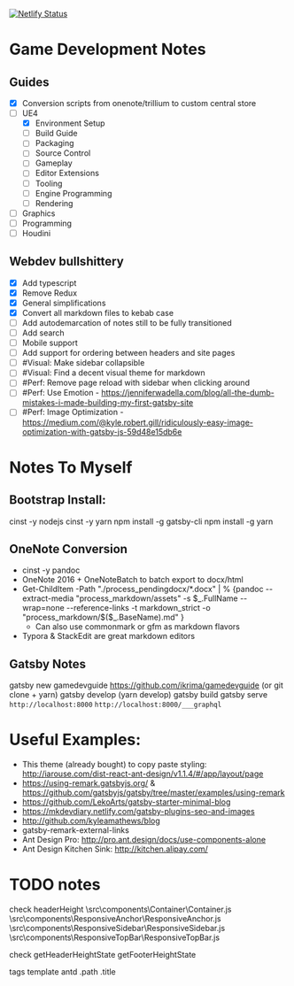 [![Netlify Status](https://api.netlify.com/api/v1/badges/b04d49f2-9006-49ee-9f9a-569f59732aff/deploy-status)](https://app.netlify.com/sites/gamedevguide/deploys)

# Game Development Notes

## Guides
- [x] Conversion scripts from onenote/trillium to custom central store
- [ ] UE4
  - [x] Environment Setup
  - [ ] Build Guide
  - [ ] Packaging
  - [ ] Source Control
  - [ ] Gameplay
  - [ ] Editor Extensions
  - [ ] Tooling
  - [ ] Engine Programming
  - [ ] Rendering
- [ ] Graphics
- [ ] Programming
- [ ] Houdini

## Webdev bullshittery
- [x] Add typescript
- [x] Remove Redux
- [x] General simplifications
- [x] Convert all markdown files to kebab case
- [ ] Add autodemarcation of notes still to be fully transitioned
- [ ] Add search
- [ ] Mobile support
- [ ] Add support for ordering between headers and site pages
- [ ] #Visual: Make sidebar collapsible
- [ ] #Visual: Find a decent visual theme for markdown
- [ ] #Perf: Remove page reload with sidebar when clicking around
- [ ] #Perf: Use Emotion - https://jenniferwadella.com/blog/all-the-dumb-mistakes-i-made-building-my-first-gatsby-site
- [ ] #Perf: Image Optimization - https://medium.com/@kyle.robert.gill/ridiculously-easy-image-optimization-with-gatsby-js-59d48e15db6e

# Notes To Myself
## Bootstrap Install:
cinst -y nodejs
cinst -y yarn
npm install -g gatsby-cli
npm install -g yarn

## OneNote Conversion
 - cinst -y pandoc
 - OneNote 2016 + OneNoteBatch to batch export to docx/html
 - Get-ChildItem -Path "./process_pendingdocx/*.docx" | % {pandoc --extract-media "process_markdown/assets" -s $_.FullName --wrap=none --reference-links -t markdown_strict -o "process_markdown/$($_.BaseName).md" }
   - Can also use commonmark or gfm as markdown flavors
 - Typora & StackEdit are great markdown editors

## Gatsby Notes
gatsby new gamedevguide https://github.com/ikrima/gamedevguide (or git clone + yarn)
gatsby develop (yarn develop)
gatsby build
gatsby serve
`http://localhost:8000`
`http://localhost:8000/___graphql`

# Useful Examples:
  - This theme (already bought) to copy paste styling: http://iarouse.com/dist-react-ant-design/v1.1.4/#/app/layout/page
  - https://using-remark.gatsbyjs.org/ & https://github.com/gatsbyjs/gatsby/tree/master/examples/using-remark
  - https://github.com/LekoArts/gatsby-starter-minimal-blog
  - https://mkdevdiary.netlify.com/gatsby-plugins-seo-and-images
  - http://github.com/kyleamathews/blog
  - gatsby-remark-external-links
  - Ant Design Pro: http://pro.ant.design/docs/use-components-alone
  - Ant Design Kitchen Sink: http://kitchen.alipay.com/

# TODO notes
check headerHeight
    \src\components\Container\Container.js
    \src\components\ResponsiveAnchor\ResponsiveAnchor.js
    \src\components\ResponsiveSidebar\ResponsiveSidebar.js
    \src\components\ResponsiveTopBar\ResponsiveTopBar.js

check getHeaderHeightState
    getFooterHeightState

<div className="container">

tags template
antd
.path
.title